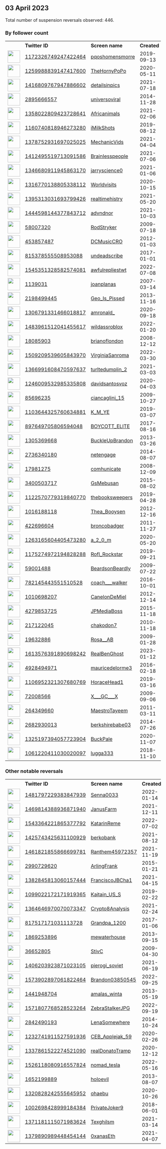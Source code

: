 
## 03 April 2023
Total number of suspension reversals observed: 446.

### By follower count
<table><tr><th></th><th align="left">Twitter ID</th><th align="left">Screen name</th>
<th align="left">Created</th><th align="left">Status</th><th align="left">Suspended</th><th align="left">Followers</th>
<tr><td><a href="https://pbs.twimg.com/profile_images/1327437425631703046/ceQGBb9__normal.jpg"><img src="https://pbs.twimg.com/profile_images/1327437425631703046/ceQGBb9__normal.jpg" width="40px" height="40px" align="center"/></a></td><td><a href="https://twitter.com/intent/user?user_id=1172326749247422464">1172326749247422464</a></td><td><a href="https://twitter.com/pqoshomensmorre">pqoshomensmorre</a></td><td>2019-09-13</td><td align="center"></td><td></td><td>1349416</td></tr>
<tr><td><a href="https://pbs.twimg.com/profile_images/1261195257250828288/t4pJvguN_normal.jpg"><img src="https://pbs.twimg.com/profile_images/1261195257250828288/t4pJvguN_normal.jpg" width="40px" height="40px" align="center"/></a></td><td><a href="https://twitter.com/intent/user?user_id=1259988839147417600">1259988839147417600</a></td><td><a href="https://twitter.com/TheHornyPoPo">TheHornyPoPo</a></td><td>2020-05-11</td><td align="center"></td><td></td><td>463665</td></tr>
<tr><td><a href="https://pbs.twimg.com/profile_images/1643462989486407686/4Fvt_hDV_normal.jpg"><img src="https://pbs.twimg.com/profile_images/1643462989486407686/4Fvt_hDV_normal.jpg" width="40px" height="40px" align="center"/></a></td><td><a href="https://twitter.com/intent/user?user_id=1416809767947886602">1416809767947886602</a></td><td><a href="https://twitter.com/detailsinpics">detailsinpics</a></td><td>2021-07-18</td><td align="center"></td><td>2022-03-07</td><td>278476</td></tr>
<tr><td><a href="https://pbs.twimg.com/profile_images/1251089270317686784/C6Co54Bh_normal.jpg"><img src="https://pbs.twimg.com/profile_images/1251089270317686784/C6Co54Bh_normal.jpg" width="40px" height="40px" align="center"/></a></td><td><a href="https://twitter.com/intent/user?user_id=2895666557">2895666557</a></td><td><a href="https://twitter.com/universoviral">universoviral</a></td><td>2014-11-28</td><td align="center"></td><td>2022-04-05</td><td>220863</td></tr>
<tr><td><a href="https://pbs.twimg.com/profile_images/1360076179210792964/Grq3WFJx_normal.jpg"><img src="https://pbs.twimg.com/profile_images/1360076179210792964/Grq3WFJx_normal.jpg" width="40px" height="40px" align="center"/></a></td><td><a href="https://twitter.com/intent/user?user_id=1358022809423728641">1358022809423728641</a></td><td><a href="https://twitter.com/AfricanimaIs">AfricanimaIs</a></td><td>2021-02-06</td><td align="center"></td><td></td><td>143925</td></tr>
<tr><td><a href="https://pbs.twimg.com/profile_images/1641326363490631682/diigl4NG_normal.jpg"><img src="https://pbs.twimg.com/profile_images/1641326363490631682/diigl4NG_normal.jpg" width="40px" height="40px" align="center"/></a></td><td><a href="https://twitter.com/intent/user?user_id=1160740818946273280">1160740818946273280</a></td><td><a href="https://twitter.com/iMilkShots">iMilkShots</a></td><td>2019-08-12</td><td align="center"></td><td>2022-11-23</td><td>128640</td></tr>
<tr><td><a href="https://pbs.twimg.com/profile_images/1385964113696722947/KhZQhFox_normal.jpg"><img src="https://pbs.twimg.com/profile_images/1385964113696722947/KhZQhFox_normal.jpg" width="40px" height="40px" align="center"/></a></td><td><a href="https://twitter.com/intent/user?user_id=1378752931697025025">1378752931697025025</a></td><td><a href="https://twitter.com/MechanicVids">MechanicVids</a></td><td>2021-04-04</td><td align="center"></td><td></td><td>109356</td></tr>
<tr><td><a href="https://pbs.twimg.com/profile_images/1416810230801862657/sJiNanSN_normal.jpg"><img src="https://pbs.twimg.com/profile_images/1416810230801862657/sJiNanSN_normal.jpg" width="40px" height="40px" align="center"/></a></td><td><a href="https://twitter.com/intent/user?user_id=1412495519713091586">1412495519713091586</a></td><td><a href="https://twitter.com/BrainIesspeople">BrainIesspeople</a></td><td>2021-07-06</td><td align="center"></td><td></td><td>109156</td></tr>
<tr><td><a href="https://pbs.twimg.com/profile_images/1372366978824871938/ZJTiQ40T_normal.jpg"><img src="https://pbs.twimg.com/profile_images/1372366978824871938/ZJTiQ40T_normal.jpg" width="40px" height="40px" align="center"/></a></td><td><a href="https://twitter.com/intent/user?user_id=1346680911945863170">1346680911945863170</a></td><td><a href="https://twitter.com/jarryscience0">jarryscience0</a></td><td>2021-01-06</td><td align="center"></td><td></td><td>107542</td></tr>
<tr><td><a href="https://pbs.twimg.com/profile_images/1642556454174605312/3dGp8Wts_normal.jpg"><img src="https://pbs.twimg.com/profile_images/1642556454174605312/3dGp8Wts_normal.jpg" width="40px" height="40px" align="center"/></a></td><td><a href="https://twitter.com/intent/user?user_id=1316770138805338112">1316770138805338112</a></td><td><a href="https://twitter.com/Worldvisits">Worldvisits</a></td><td>2020-10-15</td><td align="center"></td><td></td><td>106088</td></tr>
<tr><td><a href="https://pbs.twimg.com/profile_images/1415280753307316226/Lv3s4xoq_normal.jpg"><img src="https://pbs.twimg.com/profile_images/1415280753307316226/Lv3s4xoq_normal.jpg" width="40px" height="40px" align="center"/></a></td><td><a href="https://twitter.com/intent/user?user_id=1395313031693799426">1395313031693799426</a></td><td><a href="https://twitter.com/realtimehistry">realtimehistry</a></td><td>2021-05-20</td><td align="center"></td><td></td><td>99335</td></tr>
<tr><td><a href="https://pbs.twimg.com/profile_images/1465571962156027905/VbXKAkxq_normal.jpg"><img src="https://pbs.twimg.com/profile_images/1465571962156027905/VbXKAkxq_normal.jpg" width="40px" height="40px" align="center"/></a></td><td><a href="https://twitter.com/intent/user?user_id=1444598144377843712">1444598144377843712</a></td><td><a href="https://twitter.com/advndnor">advndnor</a></td><td>2021-10-03</td><td align="center"></td><td>2022-08-07</td><td>95650</td></tr>
<tr><td><a href="https://pbs.twimg.com/profile_images/842393910974504960/G29bLUAK_normal.jpg"><img src="https://pbs.twimg.com/profile_images/842393910974504960/G29bLUAK_normal.jpg" width="40px" height="40px" align="center"/></a></td><td><a href="https://twitter.com/intent/user?user_id=58007320">58007320</a></td><td><a href="https://twitter.com/RodStryker">RodStryker</a></td><td>2009-07-18</td><td align="center"></td><td></td><td>47068</td></tr>
<tr><td><a href="https://pbs.twimg.com/profile_images/1015549781484232704/n9HBPfpv_normal.jpg"><img src="https://pbs.twimg.com/profile_images/1015549781484232704/n9HBPfpv_normal.jpg" width="40px" height="40px" align="center"/></a></td><td><a href="https://twitter.com/intent/user?user_id=453857487">453857487</a></td><td><a href="https://twitter.com/DCMusicCRO">DCMusicCRO</a></td><td>2012-01-03</td><td align="center"></td><td>2023-02-20</td><td>42183</td></tr>
<tr><td><a href="https://pbs.twimg.com/profile_images/1344765316665122818/UIAS99i5_normal.jpg"><img src="https://pbs.twimg.com/profile_images/1344765316665122818/UIAS99i5_normal.jpg" width="40px" height="40px" align="center"/></a></td><td><a href="https://twitter.com/intent/user?user_id=815378555508953088">815378555508953088</a></td><td><a href="https://twitter.com/undeadscribe">undeadscribe</a></td><td>2017-01-01</td><td align="center"></td><td>2022-03-07</td><td>33639</td></tr>
<tr><td><a href="https://pbs.twimg.com/profile_images/1582646142768017408/3jhyekmm_normal.jpg"><img src="https://pbs.twimg.com/profile_images/1582646142768017408/3jhyekmm_normal.jpg" width="40px" height="40px" align="center"/></a></td><td><a href="https://twitter.com/intent/user?user_id=1545351328582574081">1545351328582574081</a></td><td><a href="https://twitter.com/awfulrepliestwt">awfulrepliestwt</a></td><td>2022-07-08</td><td align="center"></td><td>2022-10-25</td><td>30664</td></tr>
<tr><td><a href="https://pbs.twimg.com/profile_images/1638130852885348354/AYxrMjIU_normal.jpg"><img src="https://pbs.twimg.com/profile_images/1638130852885348354/AYxrMjIU_normal.jpg" width="40px" height="40px" align="center"/></a></td><td><a href="https://twitter.com/intent/user?user_id=1139031">1139031</a></td><td><a href="https://twitter.com/joanplanas">joanplanas</a></td><td>2007-03-14</td><td align="center"></td><td></td><td>25785</td></tr>
<tr><td><a href="https://pbs.twimg.com/profile_images/1539336325471653890/b32fFGy0_normal.jpg"><img src="https://pbs.twimg.com/profile_images/1539336325471653890/b32fFGy0_normal.jpg" width="40px" height="40px" align="center"/></a></td><td><a href="https://twitter.com/intent/user?user_id=2198499445">2198499445</a></td><td><a href="https://twitter.com/Geo_Is_Pissed">Geo_Is_Pissed</a></td><td>2013-11-16</td><td align="center"></td><td>2022-09-17</td><td>20936</td></tr>
<tr><td><a href="https://pbs.twimg.com/profile_images/1644017141853585408/-dqYKcUY_normal.jpg"><img src="https://pbs.twimg.com/profile_images/1644017141853585408/-dqYKcUY_normal.jpg" width="40px" height="40px" align="center"/></a></td><td><a href="https://twitter.com/intent/user?user_id=1306791331466018817">1306791331466018817</a></td><td><a href="https://twitter.com/amronald_">amronald_</a></td><td>2020-09-18</td><td align="center"></td><td></td><td>19446</td></tr>
<tr><td><a href="https://pbs.twimg.com/profile_images/1598633720927653889/x_TJnmL4_normal.jpg"><img src="https://pbs.twimg.com/profile_images/1598633720927653889/x_TJnmL4_normal.jpg" width="40px" height="40px" align="center"/></a></td><td><a href="https://twitter.com/intent/user?user_id=1483961512041455617">1483961512041455617</a></td><td><a href="https://twitter.com/wildassroblox">wildassroblox</a></td><td>2022-01-20</td><td align="center"></td><td>2023-03-01</td><td>19028</td></tr>
<tr><td><a href="https://pbs.twimg.com/profile_images/1057577751081828352/oTmLI65J_normal.jpg"><img src="https://pbs.twimg.com/profile_images/1057577751081828352/oTmLI65J_normal.jpg" width="40px" height="40px" align="center"/></a></td><td><a href="https://twitter.com/intent/user?user_id=18085903">18085903</a></td><td><a href="https://twitter.com/brianoflondon">brianoflondon</a></td><td>2008-12-12</td><td align="center"></td><td>2022-04-06</td><td>17873</td></tr>
<tr><td><a href="https://pbs.twimg.com/profile_images/1645109341895229447/suNpmBFA_normal.jpg"><img src="https://pbs.twimg.com/profile_images/1645109341895229447/suNpmBFA_normal.jpg" width="40px" height="40px" align="center"/></a></td><td><a href="https://twitter.com/intent/user?user_id=1509209539605843970">1509209539605843970</a></td><td><a href="https://twitter.com/VirginiaSanroma">VirginiaSanroma</a></td><td>2022-03-30</td><td align="center"></td><td>2023-01-25</td><td>16335</td></tr>
<tr><td><a href="https://pbs.twimg.com/profile_images/1641983286049406976/A40JJiP8_normal.jpg"><img src="https://pbs.twimg.com/profile_images/1641983286049406976/A40JJiP8_normal.jpg" width="40px" height="40px" align="center"/></a></td><td><a href="https://twitter.com/intent/user?user_id=1366991608470597637">1366991608470597637</a></td><td><a href="https://twitter.com/turltedumplin_2">turltedumplin_2</a></td><td>2021-03-03</td><td align="center"></td><td></td><td>14316</td></tr>
<tr><td><a href="https://pbs.twimg.com/profile_images/1374770485247025158/xecIhY_9_normal.jpg"><img src="https://pbs.twimg.com/profile_images/1374770485247025158/xecIhY_9_normal.jpg" width="40px" height="40px" align="center"/></a></td><td><a href="https://twitter.com/intent/user?user_id=1246009532985335808">1246009532985335808</a></td><td><a href="https://twitter.com/davidsantosvoz">davidsantosvoz</a></td><td>2020-04-03</td><td align="center"></td><td></td><td>12918</td></tr>
<tr><td><a href="https://pbs.twimg.com/profile_images/1508060811905970184/ffEQYy8R_normal.jpg"><img src="https://pbs.twimg.com/profile_images/1508060811905970184/ffEQYy8R_normal.jpg" width="40px" height="40px" align="center"/></a></td><td><a href="https://twitter.com/intent/user?user_id=85696235">85696235</a></td><td><a href="https://twitter.com/ciancaglini_15">ciancaglini_15</a></td><td>2009-10-27</td><td align="center"></td><td>2022-08-17</td><td>12898</td></tr>
<tr><td><a href="https://pbs.twimg.com/profile_images/1325586342521270272/fx3cMrDP_normal.jpg"><img src="https://pbs.twimg.com/profile_images/1325586342521270272/fx3cMrDP_normal.jpg" width="40px" height="40px" align="center"/></a></td><td><a href="https://twitter.com/intent/user?user_id=1103644325760634881">1103644325760634881</a></td><td><a href="https://twitter.com/K_M_YE">K_M_YE</a></td><td>2019-03-07</td><td align="center"></td><td>2023-03-22</td><td>11578</td></tr>
<tr><td><a href="https://pbs.twimg.com/profile_images/1342064039162241024/TgkbeCtN_normal.jpg"><img src="https://pbs.twimg.com/profile_images/1342064039162241024/TgkbeCtN_normal.jpg" width="40px" height="40px" align="center"/></a></td><td><a href="https://twitter.com/intent/user?user_id=897649705806594048">897649705806594048</a></td><td><a href="https://twitter.com/BOYCOTT_ELITE">BOYCOTT_ELITE</a></td><td>2017-08-16</td><td align="center"></td><td></td><td>11424</td></tr>
<tr><td><a href="https://pbs.twimg.com/profile_images/1563237856889294848/mLT_PT1l_normal.jpg"><img src="https://pbs.twimg.com/profile_images/1563237856889294848/mLT_PT1l_normal.jpg" width="40px" height="40px" align="center"/></a></td><td><a href="https://twitter.com/intent/user?user_id=1305369668">1305369668</a></td><td><a href="https://twitter.com/BuckleUpBrandon">BuckleUpBrandon</a></td><td>2013-03-26</td><td align="center">🔒</td><td>2022-09-07</td><td>10869</td></tr>
<tr><td><a href="https://pbs.twimg.com/profile_images/771753605779034112/PxMFIJw8_normal.jpg"><img src="https://pbs.twimg.com/profile_images/771753605779034112/PxMFIJw8_normal.jpg" width="40px" height="40px" align="center"/></a></td><td><a href="https://twitter.com/intent/user?user_id=2736340180">2736340180</a></td><td><a href="https://twitter.com/netengage">netengage</a></td><td>2014-08-07</td><td align="center"></td><td>2023-03-14</td><td>8780</td></tr>
<tr><td><a href="https://pbs.twimg.com/profile_images/418141660313182208/DKLBHn0b_normal.jpeg"><img src="https://pbs.twimg.com/profile_images/418141660313182208/DKLBHn0b_normal.jpeg" width="40px" height="40px" align="center"/></a></td><td><a href="https://twitter.com/intent/user?user_id=17981275">17981275</a></td><td><a href="https://twitter.com/comhunicate">comhunicate</a></td><td>2008-12-09</td><td align="center"></td><td>2023-03-14</td><td>7982</td></tr>
<tr><td><a href="https://pbs.twimg.com/profile_images/1375736260434755585/t91uwjrg_normal.jpg"><img src="https://pbs.twimg.com/profile_images/1375736260434755585/t91uwjrg_normal.jpg" width="40px" height="40px" align="center"/></a></td><td><a href="https://twitter.com/intent/user?user_id=3400503717">3400503717</a></td><td><a href="https://twitter.com/GsMebusan">GsMebusan</a></td><td>2015-08-02</td><td align="center"></td><td></td><td>7580</td></tr>
<tr><td><a href="https://pbs.twimg.com/profile_images/1523668445648326657/MvujhiDw_normal.png"><img src="https://pbs.twimg.com/profile_images/1523668445648326657/MvujhiDw_normal.png" width="40px" height="40px" align="center"/></a></td><td><a href="https://twitter.com/intent/user?user_id=1122570779319840770">1122570779319840770</a></td><td><a href="https://twitter.com/thebooksweepers">thebooksweepers</a></td><td>2019-04-28</td><td align="center"></td><td>2022-05-15</td><td>6535</td></tr>
<tr><td><a href="https://pbs.twimg.com/profile_images/1600125735284477952/rUWBusis_normal.jpg"><img src="https://pbs.twimg.com/profile_images/1600125735284477952/rUWBusis_normal.jpg" width="40px" height="40px" align="center"/></a></td><td><a href="https://twitter.com/intent/user?user_id=1016188118">1016188118</a></td><td><a href="https://twitter.com/Thea_Booysen">Thea_Booysen</a></td><td>2012-12-16</td><td align="center"></td><td>2023-02-09</td><td>6194</td></tr>
<tr><td><a href="https://pbs.twimg.com/profile_images/1503157783385935872/MPH-XrDy_normal.jpg"><img src="https://pbs.twimg.com/profile_images/1503157783385935872/MPH-XrDy_normal.jpg" width="40px" height="40px" align="center"/></a></td><td><a href="https://twitter.com/intent/user?user_id=422696604">422696604</a></td><td><a href="https://twitter.com/broncobadger">broncobadger</a></td><td>2011-11-27</td><td align="center"></td><td>2022-11-14</td><td>5944</td></tr>
<tr><td><a href="https://pbs.twimg.com/profile_images/1641879848661688320/eyiVanGg_normal.jpg"><img src="https://pbs.twimg.com/profile_images/1641879848661688320/eyiVanGg_normal.jpg" width="40px" height="40px" align="center"/></a></td><td><a href="https://twitter.com/intent/user?user_id=1263165604405473280">1263165604405473280</a></td><td><a href="https://twitter.com/a_2_0_m">a_2_0_m</a></td><td>2020-05-20</td><td align="center"></td><td>2022-07-03</td><td>5565</td></tr>
<tr><td><a href="https://pbs.twimg.com/profile_images/1504143196904775680/-e73Qh_S_normal.jpg"><img src="https://pbs.twimg.com/profile_images/1504143196904775680/-e73Qh_S_normal.jpg" width="40px" height="40px" align="center"/></a></td><td><a href="https://twitter.com/intent/user?user_id=1175274972194828288">1175274972194828288</a></td><td><a href="https://twitter.com/Rofl_Rockstar">Rofl_Rockstar</a></td><td>2019-09-21</td><td align="center"></td><td>2022-03-25</td><td>5410</td></tr>
<tr><td><a href="https://pbs.twimg.com/profile_images/1613067407681101824/Rz0QfqUZ_normal.jpg"><img src="https://pbs.twimg.com/profile_images/1613067407681101824/Rz0QfqUZ_normal.jpg" width="40px" height="40px" align="center"/></a></td><td><a href="https://twitter.com/intent/user?user_id=59001488">59001488</a></td><td><a href="https://twitter.com/BeardsonBeardly">BeardsonBeardly</a></td><td>2009-07-22</td><td align="center"></td><td>2023-01-11</td><td>4779</td></tr>
<tr><td><a href="https://pbs.twimg.com/profile_images/1354400007185698816/4XmKCT6V_normal.jpg"><img src="https://pbs.twimg.com/profile_images/1354400007185698816/4XmKCT6V_normal.jpg" width="40px" height="40px" align="center"/></a></td><td><a href="https://twitter.com/intent/user?user_id=782145443551510528">782145443551510528</a></td><td><a href="https://twitter.com/coach___walker">coach___walker</a></td><td>2016-10-01</td><td align="center"></td><td>2022-11-19</td><td>4520</td></tr>
<tr><td><a href="https://pbs.twimg.com/profile_images/1637314830796201984/pelHDuJ4_normal.jpg"><img src="https://pbs.twimg.com/profile_images/1637314830796201984/pelHDuJ4_normal.jpg" width="40px" height="40px" align="center"/></a></td><td><a href="https://twitter.com/intent/user?user_id=1010698207">1010698207</a></td><td><a href="https://twitter.com/CanelonDeMiel">CanelonDeMiel</a></td><td>2012-12-14</td><td align="center">🚫</td><td>2023-03-25</td><td>4420</td></tr>
<tr><td><a href="https://pbs.twimg.com/profile_images/1343019816974602240/y6fl9tKW_normal.jpg"><img src="https://pbs.twimg.com/profile_images/1343019816974602240/y6fl9tKW_normal.jpg" width="40px" height="40px" align="center"/></a></td><td><a href="https://twitter.com/intent/user?user_id=4279853725">4279853725</a></td><td><a href="https://twitter.com/JPMediaBoss">JPMediaBoss</a></td><td>2015-11-18</td><td align="center"></td><td></td><td>4334</td></tr>
<tr><td><a href="https://pbs.twimg.com/profile_images/1643944444075610112/lECGspM7_normal.jpg"><img src="https://pbs.twimg.com/profile_images/1643944444075610112/lECGspM7_normal.jpg" width="40px" height="40px" align="center"/></a></td><td><a href="https://twitter.com/intent/user?user_id=217122045">217122045</a></td><td><a href="https://twitter.com/chakodon7">chakodon7</a></td><td>2010-11-18</td><td align="center"></td><td>2022-02-20</td><td>3771</td></tr>
<tr><td><a href="https://pbs.twimg.com/profile_images/1489417231167471616/jzGCUtyv_normal.jpg"><img src="https://pbs.twimg.com/profile_images/1489417231167471616/jzGCUtyv_normal.jpg" width="40px" height="40px" align="center"/></a></td><td><a href="https://twitter.com/intent/user?user_id=19632886">19632886</a></td><td><a href="https://twitter.com/Rosa__AB">Rosa__AB</a></td><td>2009-01-28</td><td align="center"></td><td>2023-04-02</td><td>3764</td></tr>
<tr><td><a href="https://pbs.twimg.com/profile_images/1613577798001790977/hVQK5ywa_normal.jpg"><img src="https://pbs.twimg.com/profile_images/1613577798001790977/hVQK5ywa_normal.jpg" width="40px" height="40px" align="center"/></a></td><td><a href="https://twitter.com/intent/user?user_id=1613576391890698242">1613576391890698242</a></td><td><a href="https://twitter.com/RealBenGhost">RealBenGhost</a></td><td>2023-01-12</td><td align="center"></td><td>2023-03-20</td><td>3172</td></tr>
<tr><td><a href="https://pbs.twimg.com/profile_images/1518924994243407872/a-trzxQI_normal.jpg"><img src="https://pbs.twimg.com/profile_images/1518924994243407872/a-trzxQI_normal.jpg" width="40px" height="40px" align="center"/></a></td><td><a href="https://twitter.com/intent/user?user_id=4928494971">4928494971</a></td><td><a href="https://twitter.com/mauricedelorme3">mauricedelorme3</a></td><td>2016-02-18</td><td align="center"></td><td>2023-03-26</td><td>3070</td></tr>
<tr><td><a href="https://pbs.twimg.com/profile_images/1642900249998946304/vJcbuO2P_normal.jpg"><img src="https://pbs.twimg.com/profile_images/1642900249998946304/vJcbuO2P_normal.jpg" width="40px" height="40px" align="center"/></a></td><td><a href="https://twitter.com/intent/user?user_id=1106952321307680769">1106952321307680769</a></td><td><a href="https://twitter.com/HoraceHead1">HoraceHead1</a></td><td>2019-03-16</td><td align="center"></td><td>2022-04-08</td><td>3060</td></tr>
<tr><td><a href="https://pbs.twimg.com/profile_images/1174584760628338689/6NeVxzcL_normal.jpg"><img src="https://pbs.twimg.com/profile_images/1174584760628338689/6NeVxzcL_normal.jpg" width="40px" height="40px" align="center"/></a></td><td><a href="https://twitter.com/intent/user?user_id=72008566">72008566</a></td><td><a href="https://twitter.com/X___GC___X">X___GC___X</a></td><td>2009-09-06</td><td align="center"></td><td></td><td>3011</td></tr>
<tr><td><a href="https://pbs.twimg.com/profile_images/1597080026020724736/_6x_EiR3_normal.jpg"><img src="https://pbs.twimg.com/profile_images/1597080026020724736/_6x_EiR3_normal.jpg" width="40px" height="40px" align="center"/></a></td><td><a href="https://twitter.com/intent/user?user_id=264349660">264349660</a></td><td><a href="https://twitter.com/MaestroTayeem">MaestroTayeem</a></td><td>2011-03-11</td><td align="center"></td><td>2023-02-17</td><td>2915</td></tr>
<tr><td><a href="https://pbs.twimg.com/profile_images/800497663653400576/xpVcIXh2_normal.jpg"><img src="https://pbs.twimg.com/profile_images/800497663653400576/xpVcIXh2_normal.jpg" width="40px" height="40px" align="center"/></a></td><td><a href="https://twitter.com/intent/user?user_id=2682930013">2682930013</a></td><td><a href="https://twitter.com/berkshirebabe03">berkshirebabe03</a></td><td>2014-07-26</td><td align="center"></td><td>2022-07-18</td><td>2890</td></tr>
<tr><td><a href="https://pbs.twimg.com/profile_images/1530017720606916615/_1_3IERD_normal.jpg"><img src="https://pbs.twimg.com/profile_images/1530017720606916615/_1_3IERD_normal.jpg" width="40px" height="40px" align="center"/></a></td><td><a href="https://twitter.com/intent/user?user_id=1325197394057723904">1325197394057723904</a></td><td><a href="https://twitter.com/BuckPale">BuckPale</a></td><td>2020-11-07</td><td align="center"></td><td></td><td>2638</td></tr>
<tr><td><a href="https://pbs.twimg.com/profile_images/1452410387337465859/qHiAatnq_normal.jpg"><img src="https://pbs.twimg.com/profile_images/1452410387337465859/qHiAatnq_normal.jpg" width="40px" height="40px" align="center"/></a></td><td><a href="https://twitter.com/intent/user?user_id=1061220411030020097">1061220411030020097</a></td><td><a href="https://twitter.com/lugga333">lugga333</a></td><td>2018-11-10</td><td align="center"></td><td></td><td>2537</td></tr>
</table>

### Other notable reversals
<table><tr><th></th><th align="left">Twitter ID</th><th align="left">Screen name</th>
<th align="left">Created</th><th align="left">Status</th><th align="left">Suspended</th><th align="left">Followers</th>
<tr><td><a href="https://pbs.twimg.com/profile_images/1642906085987319808/wNGrqvUv_normal.jpg"><img src="https://pbs.twimg.com/profile_images/1642906085987319808/wNGrqvUv_normal.jpg" width="40px" height="40px" align="center"/></a></td><td><a href="https://twitter.com/intent/user?user_id=1481797229383847939">1481797229383847939</a></td><td><a href="https://twitter.com/Senna0033">Senna0033</a></td><td>2022-01-14</td><td align="center"></td><td>2022-12-27</td><td>77</td></tr>
<tr><td><a href="https://pbs.twimg.com/profile_images/1636634125309300739/3OalKYVv_normal.jpg"><img src="https://pbs.twimg.com/profile_images/1636634125309300739/3OalKYVv_normal.jpg" width="40px" height="40px" align="center"/></a></td><td><a href="https://twitter.com/intent/user?user_id=1469814388936871940">1469814388936871940</a></td><td><a href="https://twitter.com/JanusFarm">JanusFarm</a></td><td>2021-12-11</td><td align="center"></td><td>2023-03-17</td><td>515</td></tr>
<tr><td><a href="https://pbs.twimg.com/profile_images/1642952169325498370/k_GTvsBi_normal.jpg"><img src="https://pbs.twimg.com/profile_images/1642952169325498370/k_GTvsBi_normal.jpg" width="40px" height="40px" align="center"/></a></td><td><a href="https://twitter.com/intent/user?user_id=1543364221865377792">1543364221865377792</a></td><td><a href="https://twitter.com/KatarinReme">KatarinReme</a></td><td>2022-07-02</td><td align="center"></td><td>2022-12-23</td><td>678</td></tr>
<tr><td><a href="https://pbs.twimg.com/profile_images/1541813199107932160/oIq0jJss_normal.jpg"><img src="https://pbs.twimg.com/profile_images/1541813199107932160/oIq0jJss_normal.jpg" width="40px" height="40px" align="center"/></a></td><td><a href="https://twitter.com/intent/user?user_id=1425743425631100929">1425743425631100929</a></td><td><a href="https://twitter.com/berkobank">berkobank</a></td><td>2021-08-12</td><td align="center"></td><td>2023-01-05</td><td>90</td></tr>
<tr><td><a href="https://abs.twimg.com/sticky/default_profile_images/default_profile_normal.png"><img src="https://abs.twimg.com/sticky/default_profile_images/default_profile_normal.png" width="40px" height="40px" align="center"/></a></td><td><a href="https://twitter.com/intent/user?user_id=1461821855866699781">1461821855866699781</a></td><td><a href="https://twitter.com/Ranthem45972357">Ranthem45972357</a></td><td>2021-11-19</td><td align="center"></td><td>2022-11-29</td><td>400</td></tr>
<tr><td><a href="https://pbs.twimg.com/profile_images/1372215338042032138/frYSkeQM_normal.jpg"><img src="https://pbs.twimg.com/profile_images/1372215338042032138/frYSkeQM_normal.jpg" width="40px" height="40px" align="center"/></a></td><td><a href="https://twitter.com/intent/user?user_id=2990729620">2990729620</a></td><td><a href="https://twitter.com/ArlingFrank">ArlingFrank</a></td><td>2015-01-21</td><td align="center"></td><td>2023-03-25</td><td>393</td></tr>
<tr><td><a href="https://pbs.twimg.com/profile_images/1390751201873047552/tal6Qzx7_normal.jpg"><img src="https://pbs.twimg.com/profile_images/1390751201873047552/tal6Qzx7_normal.jpg" width="40px" height="40px" align="center"/></a></td><td><a href="https://twitter.com/intent/user?user_id=1382845813060157444">1382845813060157444</a></td><td><a href="https://twitter.com/FranciscoJBCha1">FranciscoJBCha1</a></td><td>2021-04-15</td><td align="center"></td><td>2022-09-28</td><td>667</td></tr>
<tr><td><a href="https://pbs.twimg.com/profile_images/1581798405793193985/Vx1nrwns_normal.jpg"><img src="https://pbs.twimg.com/profile_images/1581798405793193985/Vx1nrwns_normal.jpg" width="40px" height="40px" align="center"/></a></td><td><a href="https://twitter.com/intent/user?user_id=1099022172171919365">1099022172171919365</a></td><td><a href="https://twitter.com/Kaitain_US_S">Kaitain_US_S</a></td><td>2019-02-22</td><td align="center">🔒</td><td>2022-12-27</td><td>138</td></tr>
<tr><td><a href="https://pbs.twimg.com/profile_images/1525770449711423488/J9GOJ5qD_normal.jpg"><img src="https://pbs.twimg.com/profile_images/1525770449711423488/J9GOJ5qD_normal.jpg" width="40px" height="40px" align="center"/></a></td><td><a href="https://twitter.com/intent/user?user_id=1364646970070073347">1364646970070073347</a></td><td><a href="https://twitter.com/Crypto8Analysis">Crypto8Analysis</a></td><td>2021-02-24</td><td align="center"></td><td>2023-02-28</td><td>349</td></tr>
<tr><td><a href="https://pbs.twimg.com/profile_images/1642866156829638658/2Du_XRfP_normal.jpg"><img src="https://pbs.twimg.com/profile_images/1642866156829638658/2Du_XRfP_normal.jpg" width="40px" height="40px" align="center"/></a></td><td><a href="https://twitter.com/intent/user?user_id=817517171031113728">817517171031113728</a></td><td><a href="https://twitter.com/Grandpa_1200">Grandpa_1200</a></td><td>2017-01-06</td><td align="center"></td><td>2022-12-09</td><td>38</td></tr>
<tr><td><a href="https://abs.twimg.com/sticky/default_profile_images/default_profile_normal.png"><img src="https://abs.twimg.com/sticky/default_profile_images/default_profile_normal.png" width="40px" height="40px" align="center"/></a></td><td><a href="https://twitter.com/intent/user?user_id=1869253896">1869253896</a></td><td><a href="https://twitter.com/mewaterhouse">mewaterhouse</a></td><td>2013-09-15</td><td align="center">🔒🚫</td><td>2023-03-12</td><td>3</td></tr>
<tr><td><a href="https://pbs.twimg.com/profile_images/1558094073545867265/ryNqRUuR_normal.jpg"><img src="https://pbs.twimg.com/profile_images/1558094073545867265/ryNqRUuR_normal.jpg" width="40px" height="40px" align="center"/></a></td><td><a href="https://twitter.com/intent/user?user_id=36652805">36652805</a></td><td><a href="https://twitter.com/StivC">StivC</a></td><td>2009-04-30</td><td align="center"></td><td>2023-03-12</td><td>92</td></tr>
<tr><td><a href="https://pbs.twimg.com/profile_images/1643020615593361413/YXQBLYkJ_normal.jpg"><img src="https://pbs.twimg.com/profile_images/1643020615593361413/YXQBLYkJ_normal.jpg" width="40px" height="40px" align="center"/></a></td><td><a href="https://twitter.com/intent/user?user_id=1406203923871023105">1406203923871023105</a></td><td><a href="https://twitter.com/pierogi_soviet">pierogi_soviet</a></td><td>2021-06-19</td><td align="center"></td><td>2022-12-07</td><td>5</td></tr>
<tr><td><a href="https://pbs.twimg.com/profile_images/1596859882417713152/4ORsBkuO_normal.jpg"><img src="https://pbs.twimg.com/profile_images/1596859882417713152/4ORsBkuO_normal.jpg" width="40px" height="40px" align="center"/></a></td><td><a href="https://twitter.com/intent/user?user_id=1573902897061822464">1573902897061822464</a></td><td><a href="https://twitter.com/Brandon03850545">Brandon03850545</a></td><td>2022-09-25</td><td align="center"></td><td>2022-12-28</td><td>784</td></tr>
<tr><td><a href="https://pbs.twimg.com/profile_images/1456631120662048772/cztahLCH_normal.jpg"><img src="https://pbs.twimg.com/profile_images/1456631120662048772/cztahLCH_normal.jpg" width="40px" height="40px" align="center"/></a></td><td><a href="https://twitter.com/intent/user?user_id=1441948704">1441948704</a></td><td><a href="https://twitter.com/amalas_winta">amalas_winta</a></td><td>2013-05-19</td><td align="center"></td><td>2023-03-12</td><td>12</td></tr>
<tr><td><a href="https://pbs.twimg.com/profile_images/1571808420600201219/cJAcwRT9_normal.jpg"><img src="https://pbs.twimg.com/profile_images/1571808420600201219/cJAcwRT9_normal.jpg" width="40px" height="40px" align="center"/></a></td><td><a href="https://twitter.com/intent/user?user_id=1571807768528523264">1571807768528523264</a></td><td><a href="https://twitter.com/ZebraStalkerJPG">ZebraStalkerJPG</a></td><td>2022-09-19</td><td align="center"></td><td>2023-03-18</td><td>35</td></tr>
<tr><td><a href="https://pbs.twimg.com/profile_images/1246772147814633472/jZaMJcX8_normal.jpg"><img src="https://pbs.twimg.com/profile_images/1246772147814633472/jZaMJcX8_normal.jpg" width="40px" height="40px" align="center"/></a></td><td><a href="https://twitter.com/intent/user?user_id=2842490193">2842490193</a></td><td><a href="https://twitter.com/LenaSomewhere">LenaSomewhere</a></td><td>2014-10-24</td><td align="center"></td><td>2022-11-30</td><td>2191</td></tr>
<tr><td><a href="https://pbs.twimg.com/profile_images/1595897543866580993/TZoKegVH_normal.jpg"><img src="https://pbs.twimg.com/profile_images/1595897543866580993/TZoKegVH_normal.jpg" width="40px" height="40px" align="center"/></a></td><td><a href="https://twitter.com/intent/user?user_id=1232741911527591936">1232741911527591936</a></td><td><a href="https://twitter.com/CEB_Applejak_59">CEB_Applejak_59</a></td><td>2020-02-26</td><td align="center"></td><td>2022-12-10</td><td>221</td></tr>
<tr><td><a href="https://pbs.twimg.com/profile_images/1579329423182106624/pNw7Jl5K_normal.jpg"><img src="https://pbs.twimg.com/profile_images/1579329423182106624/pNw7Jl5K_normal.jpg" width="40px" height="40px" align="center"/></a></td><td><a href="https://twitter.com/intent/user?user_id=1337861522274521090">1337861522274521090</a></td><td><a href="https://twitter.com/realDonatoTramp">realDonatoTramp</a></td><td>2020-12-12</td><td align="center"></td><td>2022-12-09</td><td>2330</td></tr>
<tr><td><a href="https://pbs.twimg.com/profile_images/1529603788675366913/Dy9hQVqc_normal.jpg"><img src="https://pbs.twimg.com/profile_images/1529603788675366913/Dy9hQVqc_normal.jpg" width="40px" height="40px" align="center"/></a></td><td><a href="https://twitter.com/intent/user?user_id=1526118080916557824">1526118080916557824</a></td><td><a href="https://twitter.com/nomad_tesla">nomad_tesla</a></td><td>2022-05-16</td><td align="center"></td><td>2023-03-13</td><td>194</td></tr>
<tr><td><a href="https://pbs.twimg.com/profile_images/1535304833518948352/BuhsK9jo_normal.jpg"><img src="https://pbs.twimg.com/profile_images/1535304833518948352/BuhsK9jo_normal.jpg" width="40px" height="40px" align="center"/></a></td><td><a href="https://twitter.com/intent/user?user_id=1652199889">1652199889</a></td><td><a href="https://twitter.com/holoevil">holoevil</a></td><td>2013-08-07</td><td align="center">🔒</td><td>2023-03-22</td><td>0</td></tr>
<tr><td><a href="https://pbs.twimg.com/profile_images/1482221456692224009/gom0dQWD_normal.jpg"><img src="https://pbs.twimg.com/profile_images/1482221456692224009/gom0dQWD_normal.jpg" width="40px" height="40px" align="center"/></a></td><td><a href="https://twitter.com/intent/user?user_id=1320828242555645952">1320828242555645952</a></td><td><a href="https://twitter.com/ohaebu">ohaebu</a></td><td>2020-10-26</td><td align="center"></td><td>2022-11-29</td><td>678</td></tr>
<tr><td><a href="https://pbs.twimg.com/profile_images/1544765797041577986/x1ilB_3p_normal.jpg"><img src="https://pbs.twimg.com/profile_images/1544765797041577986/x1ilB_3p_normal.jpg" width="40px" height="40px" align="center"/></a></td><td><a href="https://twitter.com/intent/user?user_id=1002698428999184384">1002698428999184384</a></td><td><a href="https://twitter.com/PrivateJoker9">PrivateJoker9</a></td><td>2018-06-01</td><td align="center"></td><td>2022-11-11</td><td>936</td></tr>
<tr><td><a href="https://pbs.twimg.com/profile_images/1644366849541324810/In5mpRzo_normal.jpg"><img src="https://pbs.twimg.com/profile_images/1644366849541324810/In5mpRzo_normal.jpg" width="40px" height="40px" align="center"/></a></td><td><a href="https://twitter.com/intent/user?user_id=1371181115071983624">1371181115071983624</a></td><td><a href="https://twitter.com/Texghilsm">Texghilsm</a></td><td>2021-03-14</td><td align="center"></td><td>2022-11-29</td><td>1982</td></tr>
<tr><td><a href="https://pbs.twimg.com/profile_images/1543331665656877057/UakLzOhX_normal.jpg"><img src="https://pbs.twimg.com/profile_images/1543331665656877057/UakLzOhX_normal.jpg" width="40px" height="40px" align="center"/></a></td><td><a href="https://twitter.com/intent/user?user_id=1379890989448454144">1379890989448454144</a></td><td><a href="https://twitter.com/0xanasEth">0xanasEth</a></td><td>2021-04-07</td><td align="center"></td><td>2023-03-18</td><td>71</td></tr>
</table>
